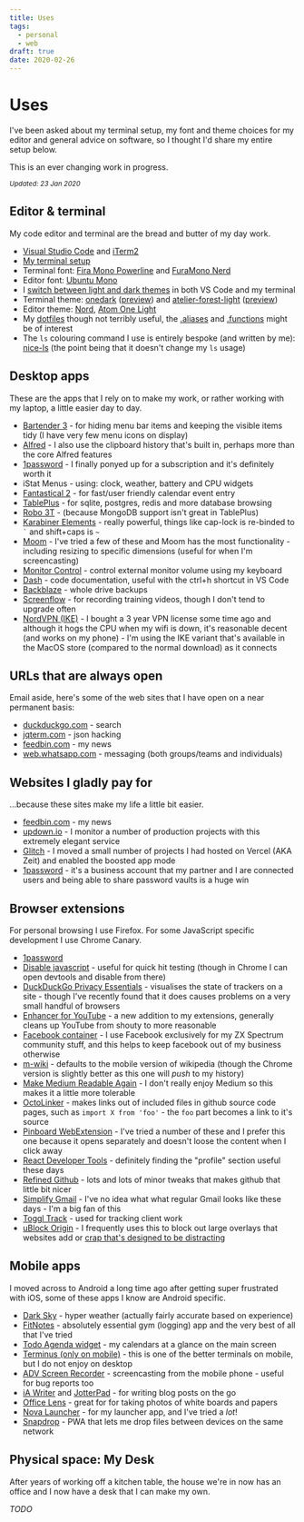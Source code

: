 ```yaml
---
title: Uses
tags:
  - personal
  - web
draft: true
date: 2020-02-26
---
```


# Uses

I've been asked about my terminal setup, my font and theme choices for my editor and general advice on software, so I thought I'd share my entire setup below.

This is an ever changing work in progress.

<small>_Updated: 23 Jan 2020_</small>

## Editor & terminal

My code editor and terminal are the bread and butter of my day work.

- [Visual Studio Code](https://code.visualstudio.com/) and [iTerm2](https://iterm2.com/)
- [My terminal setup](https://remysharp.com/2013/07/25/my-terminal-setup)
- Terminal font: [Fira Mono Powerline](https://github.com/powerline/fonts/tree/master/FiraMono) and [FuraMono Nerd](https://github.com/ryanoasis/nerd-fonts/tree/master/patched-fonts/FiraMono)
- Editor font: [Ubuntu Mono](https://fonts.google.com/specimen/Ubuntu+Mono)
- I [switch between light and dark themes](https://remysharp.com/2020/01/27/toggle-light-and-dark) in both VS Code and my terminal
- Terminal theme: [onedark](https://github.com/tilal6991/base16-onedark-scheme) ([preview](https://base16.netlify.com/previews/base16-onedark.html)) and [atelier-forest-light](https://github.com/atelierbram/base16-atelier-schemes) ([preview](https://base16.netlify.com/previews/base16-atelier-forest-light.html))
- Editor theme: [Nord](https://marketplace.visualstudio.com/items?itemName=arcticicestudio.nord-visual-studio-code), [Atom One Light](https://marketplace.visualstudio.com/items?itemName=akamud.vscode-theme-onelight)
- My [dotfiles](https://github.com/remy/dotfiles) though not terribly useful, the [.aliases](https://github.com/remy/dotfiles/blob/master/.aliases) and [.functions](https://github.com/remy/dotfiles/blob/master/.functions) might be of interest
- The `ls` colouring command I use is entirely bespoke (and written by me): [nice-ls](https://github.com/remy/nice-ls) (the point being that it doesn't change my `ls` usage)

## Desktop apps

These are the apps that I rely on to make my work, or rather working with my laptop, a little easier day to day.

- [Bartender 3](https://www.macbartender.com/) - for hiding menu bar items and keeping the visible items tidy (I have very few menu icons on display)
- [Alfred](https://www.alfredapp.com/) - I also use the clipboard history that's built in, perhaps more than the core Alfred features
- [1password](https://1password.com/) - I finally ponyed up for a subscription and it's definitely worth it
- iStat Menus - using: clock, weather, battery and CPU widgets
- [Fantastical 2](https://flexibits.com/fantastical) - for fast/user friendly calendar event entry
- [TablePlus](https://www.tableplus.io/) - for sqlite, postgres, redis and more database browsing
- [Robo 3T](https://robomongo.org/) - (because MongoDB support isn't great in TablePlus)
- [Karabiner Elements](https://pqrs.org/osx/karabiner/) - really powerful, things like cap-lock is re-binded to <code>\`</code> and shift+caps is `~`
- [Moom](https://manytricks.com/moom/) - I've tried a few of these and Moom has the most functionality - including resizing to specific dimensions (useful for when I'm screencasting)
- [Monitor Control](https://github.com/the0neyouseek/MonitorControl) - control external monitor volume using my keyboard
- [Dash](https://kapeli.com/dash) - code documentation, useful with the ctrl+h shortcut in VS Code
- [Backblaze](https://www.backblaze.com/) - whole drive backups
- [Screenflow](https://www.telestream.net/screenflow/overview.htm) - for recording training videos, though I don't tend to upgrade often
- [NordVPN (IKE)](https://nordvpn.com/) - I bought a 3 year VPN license some time ago and although it hogs the CPU when my wifi is down, it's reasonable decent (and works on my phone) - I'm using the IKE variant that's available in the MacOS store (compared to the normal download) as it connects

## URLs that are always open

Email aside, here's some of the web sites that I have open on a near permanent basis:

- [duckduckgo.com](https://duckduckgo.com) - search
- [jqterm.com](https://jqterm.com) - json hacking
- [feedbin.com](https://feedbin.com) - my news
- [web.whatsapp.com](https://web.whatsapp.com) - messaging (both groups/teams and individuals)

## Websites I gladly pay for

…because these sites make my life a little bit easier.

- [feedbin.com](https://feedbin.com) - my news
- [updown.io](https://updown.io/r/tx47y) - I monitor a number of production projects with this extremely elegant service
- [Glitch](https://glitch.com) - I moved a small number of projects I had hosted on Vercel (AKA Zeit) and enabled the boosted app mode
- [1password](https://1password.com) - it's a business account that my partner and I are connected users and being able to share password vaults is a huge win

## Browser extensions

For personal browsing I use Firefox. For some JavaScript specific development I use Chrome Canary.

- [1password](https://1password.com/downloads/mac/#browsers)
- [Disable javascript](https://github.com/dpacassi/disable-javascript) - useful for quick hit testing (though in Chrome I can open devtools and disable from there)
- [DuckDuckGo Privacy Essentials](https://addons.mozilla.org/en-GB/firefox/addon/duckduckgo-for-firefox/) - visualises the state of trackers on a site - though I've recently found that it does causes problems on a very small handful of browsers
- [Enhancer for YouTube](https://www.mrfdev.com/enhancer-for-youtube) - a new addition to my extensions, generally cleans up YouTube from shouty to more reasonable
- [Facebook container](https://addons.mozilla.org/en-GB/firefox/addon/facebook-container/) - I use Facebook exclusively for my ZX Spectrum community stuff, and this helps to keep facebook out of my business otherwise
- [m-wiki](https://addons.mozilla.org/en-GB/firefox/addon/m-wiki/) - defaults to the mobile version of wikipedia (though the Chrome version is slightly better as this one will _push_ to my history)
- [Make Medium Readable Again](https://makemediumreadable.com/) - I don't really enjoy Medium so this makes it a little more tolerable
- [OctoLinker](https://octolinker.now.sh/) - makes links out of included files in github source code pages, such as `import X from 'foo'` - the `foo` part becomes a link to it's source
- [Pinboard WebExtension](https://github.com/gapop/pinboard-webextension) - I've tried a number of these and I prefer this one because it opens separately and doesn't loose the content when I click away
- [React Developer Tools](https://github.com/facebook/react) - definitely finding the "profile" section useful these days
- [Refined Github](https://github.com/sindresorhus/refined-github) - lots and lots of minor tweaks that makes github that little bit nicer
- [Simplify Gmail](https://simpl.fyi/) - I've no idea what what regular Gmail looks like these days - I'm a big fan of this
- [Toggl Track](https://toggl.com/track/) - used for tracking client work
- [uBlock Origin](https://github.com/gorhill/uBlock#ublock-origin) - I frequently uses this to block out large overlays that websites add or [crap that's designed to be distracting](https://remysharp.com/2020/06/19/clearing-twitter)

## Mobile apps

I moved across to Android a long time ago after getting super frustrated with iOS, some of these apps I know are Android specific.

- [Dark Sky](https://darksky.net/app) - hyper weather (actually fairly accurate based on experience)
- [FitNotes](https://www.fitnotesapp.com/) - absolutely essential gym (logging) app and the very best of all that I've tried
- [Todo Agenda widget](https://github.com/plusonelabs/calendar-widget) - my calendars at a glance on the main screen
- [Terminus (only on mobile)](https://www.termius.com/) - this is one of the better terminals on mobile, but I do not enjoy on desktop
- [ADV Screen Recorder](https://play.google.com/store/apps/details?id=com.blogspot.byterevapps.lollipopscreenrecorder) - screencasting from the mobile phone - useful for bug reports too
- [iA Writer](https://ia.net/writer) and [JotterPad](https://2appstudio.com/jotterpad/) - for writing blog posts on the go
- [Office Lens](https://www.microsoft.com/en-us/p/office-lens/9wzdncrfj3t8?activetab=pivot:overviewtab) - great for for taking photos of white boards and papers
- [Nova Launcher](http://novalauncher.com/) - for my launcher app, and I've tried a _lot_!
- [Snapdrop](https://snapdrop.net/) - PWA that lets me drop files between devices on the same network

## Physical space: My Desk

After years of working off a kitchen table, the house we're in now has an office and I now have a desk that I can make my own.

_TODO_
